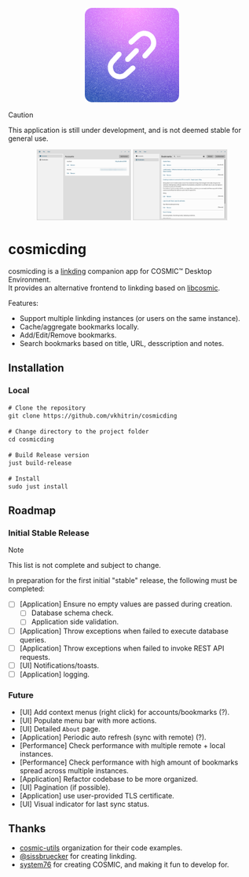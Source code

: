<p align="center">
  <img alt="cosmicding logo" src="./res/icons/hicolor/256x256/apps/com.vkhitrin.cosmicding.png" alt="Logo" height="192px" width="192px">
</p>

> [!CAUTION]
> This application is still under development, and is not deemed stable for general use.

<p align="center">
    <img alt="cosmicding accounts page" src="./res/screenshots/accounts.png" width="192">
    <img alt="cosmicding bookmarks page" src="./res/screenshots/bookmarks.png" width="192">
</p>

# cosmicding

cosmicding is a [linkding](https://github.com/sissbruecker/linkding) companion app for COSMIC™ Desktop Environment.  
It provides an alternative frontend to linkding based on [libcosmic](https://github.com/pop-os/libcosmic).

Features:

- Support multiple linkding instances (or users on the same instance).
- Cache/aggregate bookmarks locally.
- Add/Edit/Remove bookmarks.
- Search bookmarks based on title, URL, desscription and notes.

## Installation

### Local

```shell
# Clone the repository
git clone https://github.com/vkhitrin/cosmicding

# Change directory to the project folder
cd cosmicding

# Build Release version
just build-release

# Install
sudo just install
```

## Roadmap

### Initial Stable Release

> [!NOTE]
> This list is not complete and subject to change.

In preparation for the first initial "stable" release, the following must be completed:

- [ ] [Application] Ensure no empty values are passed during creation.
  - [ ] Database schema check.
  - [ ] Application side validation.
- [ ] [Application] Throw exceptions when failed to execute database queries.
- [ ] [Application] Throw exceptions when failed to invoke REST API requests.
- [ ] [UI] Notifications/toasts.
- [ ] [Application] logging.

### Future

- [UI] Add context menus (right click) for accounts/bookmarks (?).
- [UI] Populate menu bar with more actions.
- [UI] Detailed `About` page.
- [Application] Periodic auto refresh (sync with remote) (?).
- [Performance] Check performance with multiple remote + local instances.
- [Performance] Check performance with high amount of bookmarks spread across multiple instances.
- [Application] Refactor codebase to be more organized.
- [UI] Pagination (if possible).
- [Application] use user-provided TLS certificate.
- [UI] Visual indicator for last sync status.

## Thanks

- [cosmic-utils](https://github.com/cosmic-utils) organization for their code examples.
- [@sissbruecker](https://github.com/sissbruecker) for creating linkding.
- [system76](https://system76.com) for creating COSMIC, and making it fun to develop for.
